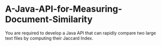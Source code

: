 # A-Java-API-for-Measuring-Document-Similarity
You are required to develop a Java API that can rapidly compare two large text files by computing their Jaccard Index. 
